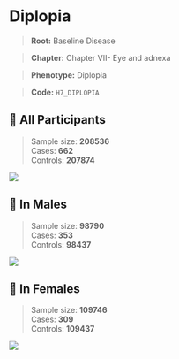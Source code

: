 # Diplopia

> **Root:** Baseline Disease  

> **Chapter:** Chapter VII- Eye and adnexa  

> **Phenotype:** Diplopia  

> **Code:** `H7_DIPLOPIA`

## 🧪 All Participants  
> Sample size: **208536**  
> Cases: **662**  
> Controls: **207874**
<img src="/Disease/Figures/ALL/Incidence/H7_DIPLOPIA.png"/>
<CsvTable src="/Disease_Data/ALL/Incidence/COX_H7_DIPLOPIA.csv" label="🔍 View full results" />

## 👨 In Males  
> Sample size: **98790**  
> Cases: **353**  
> Controls: **98437**
<img src="/Disease/Figures/Male/Incidence/H7_DIPLOPIA.png"/>
<CsvTable src="/Disease_Data/Male/Incidence/COX_H7_DIPLOPIA.csv" label="🔍 View full results" />

## 👩 In Females  
> Sample size: **109746**  
> Cases: **309**  
> Controls: **109437**
<img src="/Disease/Figures/Female/Incidence/H7_DIPLOPIA.png"/>
<CsvTable src="/Disease_Data/Female/Incidence/COX_H7_DIPLOPIA.csv" label="🔍 View full results" />
